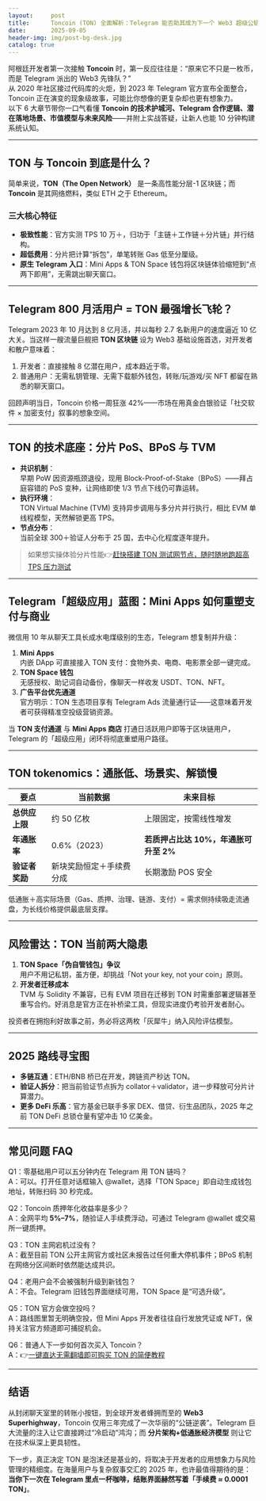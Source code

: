 ```yaml
---
layout:     post
title:      Toncoin (TON) 全面解析：Telegram 能否助其成为下一个 Web3 超级公链？
date:       2025-09-05
header-img: img/post-bg-desk.jpg
catalog: true
---
```


阿根廷开发者第一次接触 **Toncoin** 时，第一反应往往是：“原来它不只是一枚币，而是 Telegram 派出的 Web3 先锋队？”  
从 2020 年社区接过代码库的火炬，到 2023 年 Telegram 官方宣布全面整合，Toncoin 正在演变的现象级故事，可能比你想像的更复杂却也更有想象力。  
以下 6 大章节带你一口气看懂 **Toncoin 的技术护城河、Telegram 合作逻辑、潜在落地场景、市值模型与未来风险**——并附上实战答疑，让新人也能 10 分钟构建系统认知。

---

## TON 与 Toncoin 到底是什么？

简单来说，**TON（The Open Network）** 是一条高性能分层-1 区块链；而 **Toncoin** 是其网络燃料，类似 ETH 之于 Ethereum。  

### 三大核心特征  
- **极致性能**：官方实测 TPS 10 万＋，归功于「主链＋工作链＋分片链」并行结构。  
- **超低费用**：分片把计算“拆包”，单笔转账 Gas 低至分厘级。  
- **原生 Telegram 入口**：Mini Apps & TON Space 钱包将区块链体验缩短到“点两下即用”，无需跳出聊天窗口。  

---

## Telegram 800 月活用户 = TON 最强增长飞轮？

Telegram 2023 年 10 月达到 8 亿月活，并以每秒 2.7 名新用户的速度逼近 10 亿大关。当这样一艘流量巨舰把 **TON 区块链** 设为 Web3 基础设施首选，对开发者和散户意味着：

1. 开发者：直接接触 8 亿潜在用户，成本趋近于零。  
2. 普通用户：无需私钥管理、无需下载额外钱包，转账/玩游戏/买 NFT 都留在熟悉的聊天窗口。  

回顾声明当日，Toncoin 价格一周狂涨 42%——市场在用真金白银验证「社交软件 × 加密支付」叙事的想象空间。  

---

## TON 的技术底座：分片 PoS、BPoS 与 TVM

- **共识机制**：  
  早期 PoW 因资源瓶颈退役，现用 Block-Proof-of-Stake（BPoS）——拜占庭容错的 PoS 变种，让网络即使 1/3 节点下线仍可靠运转。  
- **执行环境**：  
  TON Virtual Machine (TVM) 支持异步调用与多分片并行执行，相比 EVM 单线程模型，天然解锁更高 TPS。  
- **节点分布**：  
  当前全球 300＋验证人分布于 25 国，去中心化程度逐年提升。  

> 如果想实操体验分片性能👉[赶快搭建 TON 测试网节点，随时随地跑超高 TPS 压力测试](https://okxdog.com/)

---

## Telegram「超级应用」蓝图：Mini Apps 如何重塑支付与商业

微信用 10 年从聊天工具长成水电煤级别的生态，Telegram 想复制并升级：  

1. **Mini Apps**  
   内嵌 DApp 可直接接入 TON 支付：食物外卖、电商、电影票全部一键完成。  
2. **TON Space 钱包**  
   无感授权、助记词自动备份，像聊天一样收发 USDT、TON、NFT。  
3. **广告平台优先通道**  
   官方明示：TON 生态项目享有 Telegram Ads 流量通行证——这意味着开发者可获得精准空投级营销资源。  

当 **TON 支付通道** 与 **Mini Apps 商店** 打通日活跃用户即等于区块链用户，Telegram 的「超级应用」闭环将彻底重塑用户路径。

---

## TON tokenomics：通胀低、场景实、解锁慢

| 要点 | 当前数据 | 未来目标 |
|---|---|---|
| **总供应上限** | 约 50 亿枚 | 上限固定，按需线性增发 |
| **年通胀率** | 0.6%（2023） | **若质押占比达 10%，年通胀可升至 2%** |
| **验证者奖励** | 新块奖励恒定＋手续费分成 | 长期激励 POS 安全 |

低通胀＋高实际场景（Gas、质押、治理、链游、支付）= 需求侧持续吸走流通盘，为长线价格提供最底层支撑。

---

## 风险雷达：TON 当前两大隐患

1. **TON Space「伪自管钱包」争议**  
   用户不用记私钥，虽方便，却挑战「Not your key, not your coin」原则。  
2. **开发者迁移成本**  
   TVM 与 Solidity 不兼容，已有 EVM 项目在迁移到 TON 时需重部署逻辑甚至重写合约。好消息是官方正在补桥梁工具，但现实进度仍考验开发者耐心。

投资者在拥抱利好故事之前，务必将这两枚「灰犀牛」纳入风险评估模型。

---

## 2025 路线寻宝图

- **多链互通**：ETH/BNB 桥已在开发，跨链资产秒达 TON。  
- **验证人拆分**：把当前验证节点拆为 collator＋validator，进一步释放可分片计算潜力。  
- **更多 DeFi 乐高**：官方基金已联手多家 DEX、借贷、衍生品团队，2025 年之前 TON DeFi 总锁仓量有望冲击 10 亿美金。

---

## 常见问题 FAQ

Q1：零基础用户可以五分钟内在 Telegram 用 TON 链吗？  
A：可以。打开任意对话框输入 @wallet，选择「TON Space」即自动生成钱包地址，转账扫码 30 秒完成。  

Q2：Toncoin 质押年化收益率是多少？  
A：全网平均 **5%–7%**，随验证人手续费浮动，可通过 Telegram @wallet 或交易所一键质押。  

Q3：TON 主网宕机过没有？  
A：截至目前 TON 公开主网官方或社区未报告过任何重大停机事件；BPoS 机制在网络分区间断时依然能达成共识。  

Q4：老用户会不会被强制升级到新钱包？  
A：不会。Telegram 旧钱包界面继续可用，TON Space 是“可选升级”。  

Q5：TON 官方会做空投吗？  
A：路线图里暂无明确空投，但 Mini Apps 开发者往往自行发放凭证或 NFT，保持关注官方频道即可捕捉机会。  

Q6：普通人下一步如何首次买入 Toncoin？  
A：👉[一键直达无需翻墙即可购买 TON 的简便教程](https://okxdog.com/)

---

## 结语

从封闭聊天室里的转账小按钮，到全球开发者蜂拥而至的 **Web3 Superhighway**，Toncoin 仅用三年完成了一次华丽的“公链逆袭”。Telegram 巨大流量的注入让它直接跨过“冷启动”鸿沟；而 **分片架构+低通胀经济模型** 则让它在技术纵深上更具韧性。  

下一步，真正决定 TON 是泡沫还是基业的，将取决于开发者的应用想象力与风险管理的精细度。在海量用户与复杂叙事交汇的 2025 年，也许最值得期待的是：**当你下一次在 Telegram 里点一杯咖啡，结账界面赫然写着「手续费 ≈ 0.0001 TON」**。